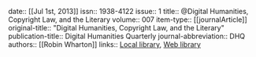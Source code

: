date:: [[Jul 1st, 2013]]
issn:: 1938-4122
issue:: 1
title:: @Digital Humanities, Copyright Law, and the Literary
volume:: 007
item-type:: [[journalArticle]]
original-title:: "Digital Humanities, Copyright Law, and the Literary"
publication-title:: Digital Humanities Quarterly
journal-abbreviation:: DHQ
authors:: [[Robin Wharton]]
links:: [Local library](zotero://select/groups/2386895/items/I4ECC9QB), [Web library](https://www.zotero.org/groups/2386895/items/I4ECC9QB)
